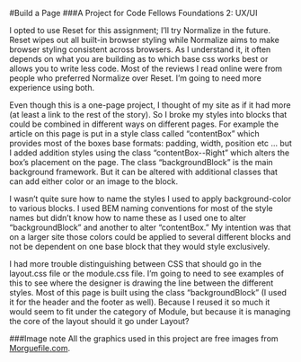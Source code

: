 #Build a Page
###A Project for Code Fellows Foundations 2: UX/UI

I opted to use Reset for this assignment; I’ll try Normalize in the future. Reset wipes out all built-in browser styling while Normalize aims to make browser styling consistent across browsers.  As I understand it, it often depends on what you are building as to which base css works best or allows you to write less code. Most of the reviews I read online were from people who preferred Normalize over Reset. I’m going to need more experience using both.

Even though this is a one-page project, I thought of my site as if it had more (at least a link to the rest of the story). So I broke my styles into blocks that could be combined in different ways on different pages. For example the article on this page is put in a style class called “contentBox” which provides most of the boxes base formats: padding, width, position etc … but I added addition styles using the class “contentBox--Right” which alters the box’s placement on the page. The class “backgroundBlock” is the main background framework. But it can be altered with additional classes that can add either color or an image to the block.

I wasn’t quite sure how to name the styles I used to apply background-color to various blocks. I used BEM naming conventions for most of the style names but didn’t know how to name these as I used one to alter “backgroundBlock” and another to alter “contentBox.” My intention was that on a larger site those colors could be applied to several different blocks and not be dependent on one base block that they would style exclusively.

I had more trouble distinguishing between CSS that should go in the layout.css file or the module.css file. I’m going to need to see examples of this to see where the designer is drawing the line between the different styles. Most of this page is built using the class “backgroundBlock” (I used it for the header and the footer as well). Because I reused it so much it would seem to fit under the category of Module, but because it is managing the core of the layout should it go under Layout?

###Image note
All the graphics used in this project are free images from [Morguefile.com](http://www.morguefile.com/).
